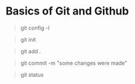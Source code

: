 # Basics of Git and Github

> git config -l

> git init

> git add .

> git commit -m "some changes were made"

> git status
